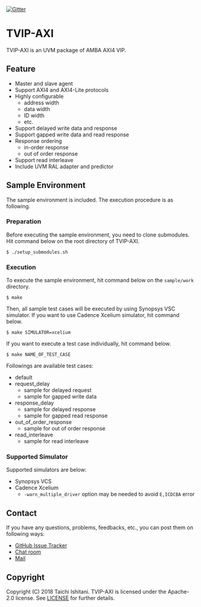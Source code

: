 [![Gitter](https://badges.gitter.im/taichi-ishitani/tvip-axi.svg)](https://gitter.im/taichi-ishitani/tvip-axi?utm_source=badge&utm_medium=badge&utm_campaign=pr-badge)

# TVIP-AXI

TVIP-AXI is an UVM package of AMBA AXI4 VIP.

## Feature

* Master and slave agent
* Support AXI4 and AXI4-Lite protocols
* Highly configurable
    * address width
    * data width
    * ID width
    * etc.
* Support delayed write data and response
* Support gapped write data and read response
* Response ordering
    * in-order response
    * out of order response
* Support read interleave
* Include UVM RAL adapter and predictor

## Sample Environment

The sample environment is included. The execution procedure is as following.

### Preparation

Before executing the sample environment, you need to clone submodules. Hit command below on the root directory of TVIP-AXI.

    $ ./setup_submodules.sh

### Execution

To execute the sample environment, hit command below on the `sample/work` directory.

    $ make

Then, all sample test cases will be executed by using Synopsys VSC simulator.
If you want to use Cadence Xcelium simulator, hit command below.

    $ make SIMULATOR=xcelium

If you want to execute a test case individually, hit command below.

    $ make NAME_OF_TEST_CASE

Followings are available test cases:

* default
* request_delay
    * sample for delayed request
    * sample for gapped write data
* response_delay
    * sample for delayed response
    * sample for gapped read response
* out_of_order_response
    * sample for out of order response
* read_interleave
    * sample for read interleave

### Supported Simulator

Supported simulators are below:

* Synopsys VCS
* Cadence Xcelium
    * `-warn_multiple_driver` option may be needed to avoid `E,ICDCBA` error

## Contact

If you have any questions, problems, feedbacks, etc., you can post them on following ways:

* [GitHub Issue Tracker](https://github.com/taichi-ishitani/tvip-axi/issues)
* [Chat room](https://gitter.im/taichi-ishitani/tvip-axi)
* [Mail](mailto:taichi730@gmail.com)

## Copyright

Copyright (C) 2018 Taichi Ishitani.
TVIP-AXI is licensed under the Apache-2.0 license. See [LICENSE](LICENSE) for further details.
